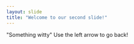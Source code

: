 ```yaml
---
layout: slide
title: "Welcome to our second slide!"
---
```

"Something witty" 
Use the left arrow to go back!

